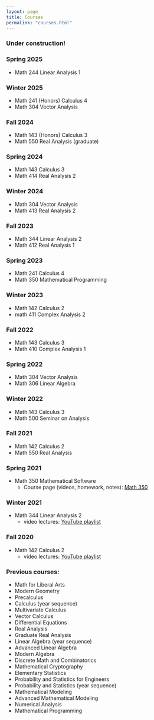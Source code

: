```yaml
---
layout: page
title: Courses
permalink: "courses.html"
---
```


### Under construction!

### Spring 2025
- Math 244 Linear Analysis 1

### Winter 2025
- Math 241 (Honors) Calculus 4
- Math 304 Vector Analysis

### Fall 2024
- Math 143 (Honors) Calculus 3
- Math 550 Real Analysis (graduate)

### Spring 2024
- Math 143 Calculus 3
- Math 414 Real Analysis 2

### Winter 2024
- Math 304 Vector Analysis
- Math 413 Real Analysis 2

### Fall 2023
- Math 344 Linear Analysis 2
- Math 412 Real Analysis 1

### Spring 2023
- Math 241 Calculus 4
- Math 350 Mathematical Programming

### Winter 2023
- Math 142 Calculus 2
- math 411 Complex Analysis 2

### Fall 2022
- Math 143 Calculus 3
- Math 410 Complex Analysis 1

### Spring 2022
- Math 304 Vector Analysis
- Math 306 Linear Algebra 

### Winter 2022
- Math 143 Calculus 3
- Math 500 Seminar on Analysis

### Fall 2021
- Math 142 Calculus 2
- Math 550 Real Analysis

### Spring 2021

- Math 350 Mathematical Software
	- Course page (videos, homework, notes): [Math 350](https://rtullydo.github.io/math350/)

### Winter 2021

- Math 344 Linear Analysis 2
	- video lectures: [YouTube playlist](https://www.youtube.com/watch?v=_ZBXYHb38lQ&list=PLd-yyEHYtIhKhXrzklfwupcbfe_LCcfoV)

### Fall 2020

- Math 142 Calculus 2
	- video lectures: [YouTube playlist][1]



### Previous courses:

- Math for Liberal Arts
- Modern Geometry
- Precalculus
- Calculus (year sequence)
- Multivariate Calculus
- Vector Calculus
- Differential Equations
- Real Analysis
- Graduate Real Analysis
- Linear Algebra (year sequence)
- Advanced Linear Algebra
- Modern Algebra
- Discrete Math and Combinatorics
- Mathematical Cryptography
- Elementary Statistics
- Probability and Statistics for Engineers
- Probability and Statistics (year sequence)
- Mathematical Modeling
- Advanced Mathematical Modeling
- Numerical Analysis
- Mathematical Programming

[1]:<https://www.youtube.com/watch?v=FkNEW2BmSpw&list=PLd-yyEHYtIhLDzn9d4wt4-SUCi-NAopmf>
